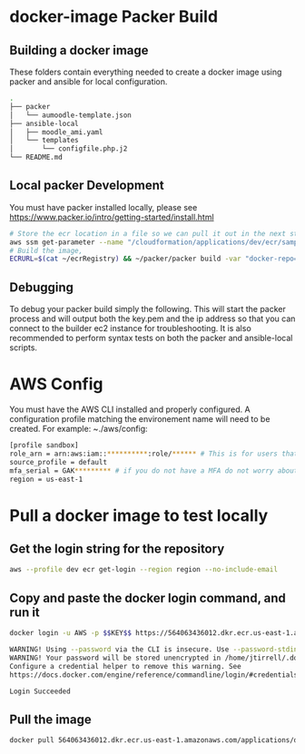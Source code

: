# docker-image Packer Build

## Building a docker image
These folders contain everything needed to create a docker image using packer and ansible for local configuration.


```bash
.
├── packer
│   └── aumoodle-template.json
├── ansible-local
│   ├── moodle_ami.yaml
│   └── templates
│       └── configfile.php.j2
└── README.md

```

## Local packer Development

You must have packer installed locally, please see https://www.packer.io/intro/getting-started/install.html

```bash
# Store the ecr location in a file so we can pull it out in the next step
aws ssm get-parameter --name "/cloudformation/applications/dev/ecr/sample-app" --output text --query Parameter.Value > ~/ecrRegistry
# Build the image, 
ECRURL=$(cat ~/ecrRegistry) && ~/packer/packer build -var "docker-repo=$ECRURL" -var "playbook_dir=docker-image/ansible-local" -var "build_version=$CI_MERGE_REQUEST_ID" -var "ssmdbparam=/cloudformation/applications/dev/sample-app-rds/secret/name" docker-image/packer/sample-lamp.json
```

## Debugging

To debug your packer build simply the following. This will start the packer process and will output both the key.pem and the ip address so that you can connect to the builder ec2 instance for troubleshooting. It is also recommended to perform syntax tests on both the packer and ansible-local scripts.

# AWS Config

You must have the AWS CLI installed and properly configured. A configuration profile matching the environement name will need to be created. For example:
~./aws/config:
```bash
[profile sandbox]
role_arn = arn:aws:iam::**********:role/****** # This is for users that are switching roles
source_profile = default
mfa_serial = GAK********* # if you do not have a MFA do not worry about this
region = us-east-1
```

# Pull a docker image to test locally

## Get the login string for the repository
```bash
aws --profile dev ecr get-login --region region --no-include-email
```

## Copy and paste the docker login command, and run it
```bash
docker login -u AWS -p $$KEY$$ https://564063436012.dkr.ecr.us-east-1.amazonaws.com

WARNING! Using --password via the CLI is insecure. Use --password-stdin.
WARNING! Your password will be stored unencrypted in /home/jtirrell/.docker/config.json.
Configure a credential helper to remove this warning. See
https://docs.docker.com/engine/reference/commandline/login/#credentials-store

Login Succeeded

```

## Pull the image
```bash
docker pull 564063436012.dkr.ecr.us-east-1.amazonaws.com/applications/dev/ecr/sample-app:latest
```